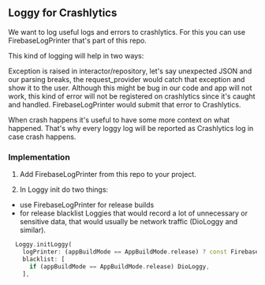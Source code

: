 
## Loggy for Crashlytics

We want to log useful logs and errors to crashlytics. For this you can use FirebaseLogPrinter
that's part of this repo.

This kind of logging will help in two ways:

Exception is raised in interactor/repository, let's say unexpected JSON and our parsing breaks, the
request_provider would catch that exception and show it to the user. Although this might be bug
in our code and app will not work, this kind of error will not be registered on crashlytics since
it's caught and handled. FirebaseLogPrinter would submit that error to Crashlytics.

When crash happens it's useful to have some more context on what happened. That's why every loggy
log will be reported as Crashlytics log in case crash happens.

### Implementation

1) Add FirebaseLogPrinter from this repo to your project.

2) In Loggy init do two things:
- use FirebaseLogPrinter for release builds
- for release blacklist Loggies that would record a lot of unnecessary or sensitive data, that would
 usually be network traffic (DioLoggy and similar).

```dart
  Loggy.initLoggy(
    logPrinter: (appBuildMode == AppBuildMode.release) ? const FirebaseLogPrinter() : PrettyDeveloperPrinter(),
    blacklist: [
      if (appBuildMode == AppBuildMode.release) DioLoggy,
    ],
```
